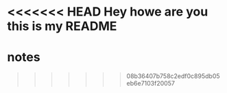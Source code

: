 <<<<<<< HEAD
Hey howe are you this is my README
=======
# notes
>>>>>>> 08b36407b758c2edf0c895db05eb6e7103f20057
